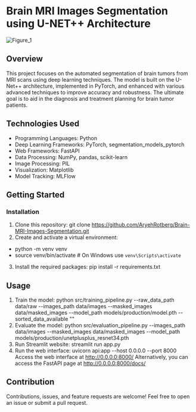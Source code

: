 # Brain MRI Images Segmentation using U-NET++ Architecture

![Figure_1](https://github.com/AryehRotberg/Brain-MRI-Images-Segmentation/assets/49247848/728459d3-f7c5-49d2-826d-39d2ec60cb31)

## Overview

This project focuses on the automated segmentation of brain tumors from MRI scans using deep learning techniques. The model is built on the U-Net++ architecture, implemented in PyTorch, and enhanced with various advanced techniques to improve accuracy and robustness. The ultimate goal is to aid in the diagnosis and treatment planning for brain tumor patients.

## Technologies Used

- Programming Languages: Python
- Deep Learning Frameworks: PyTorch, segmentation_models_pytorch
- Web Frameworks: FastAPI
- Data Processing: NumPy, pandas, scikit-learn
- Image Processing: PIL
- Visualization: Matplotlib
- Model Tracking: MLFlow

## Getting Started

### Installation

1. Clone this repository: git clone https://github.com/AryehRotberg/Brain-MRI-Images-Segmentation.git
2. Create and activate a virtual environment:
 - python -m venv venv
 - source venv/bin/activate  # On Windows use `venv\Scripts\activate`
3. Install the required packages: pip install -r requirements.txt

## Usage

1. Train the model: python src/training_pipeline.py --raw_data_path data/raw --images_path data/images --masked_images data/masked_images --model_path models/production/model.pth --sorted_data_available ""
2. Evaluate the model: python src/evaluation_pipeline.py --images_path data/images --masked_images data/masked_images --model_path models/production/unetplusplus_resnet34.pth
3. Run Streamlit website: streamlit run app.py
4. Run the web interface: uvicorn api:app --host 0.0.0.0 --port 8000
   Access the web interface at http://0.0.0.0:8000/
   Alternatively, you can access the FastAPI page at http://0.0.0.0:8000/docs/

## Contribution

Contributions, issues, and feature requests are welcome! Feel free to open an issue or submit a pull request.

